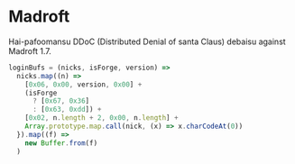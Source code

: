 # Madroft
Hai-pafoomansu DDoC (Distributed Denial of santa Claus) debaisu against Madroft 1.7.

```js
loginBufs = (nicks, isForge, version) =>
  nicks.map((n) => 
    [0x06, 0x00, version, 0x00] +
    (isForge
      ? [0x67, 0x36]
      : [0x63, 0xdd]) +
    [0x02, n.length + 2, 0x00, n.length] +
    Array.prototype.map.call(nick, (x) => x.charCodeAt(0))
  }).map((f) =>
    new Buffer.from(f)
  )
```
